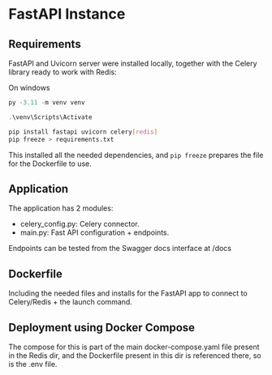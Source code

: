 # FastAPI Instance

## Requirements

FastAPI and Uvicorn server were installed locally, together with the Celery library ready to work with Redis:

On windows
```powershell
py -3.11 -m venv venv
```

```powershell
.\venv\Scripts\Activate
```

```bash
pip install fastapi uvicorn celery[redis]
pip freeze > requirements.txt
```

This installed all the needed dependencies, and `pip freeze` prepares the file for the Dockerfile to use.

## Application

The application has 2 modules:

- celery_config.py: Celery connector.
- main.py: Fast API configuration + endpoints.

Endpoints can be tested from the Swagger docs interface at /docs

## Dockerfile

Including the needed files and installs for the FastAPI app to connect to Celery/Redis + the launch command.

## Deployment using Docker Compose

The compose for this is part of the main docker-compose.yaml file present in the Redis dir, and the Dockerfile present in this dir is referenced there, so is the .env file.



